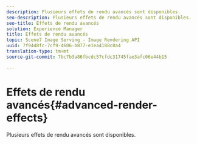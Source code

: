 ```yaml
---
description: Plusieurs effets de rendu avancés sont disponibles.
seo-description: Plusieurs effets de rendu avancés sont disponibles.
seo-title: Effets de rendu avancés
solution: Experience Manager
title: Effets de rendu avancés
topic: Scene7 Image Serving - Image Rendering API
uuid: 7f9448fc-7cf9-4606-b877-e1ea4188c8a4
translation-type: tm+mt
source-git-commit: 7bc7b3a86fbcdc57cfdc31745fae3afc06e44b15

---
```



# Effets de rendu avancés{#advanced-render-effects}

Plusieurs effets de rendu avancés sont disponibles.


